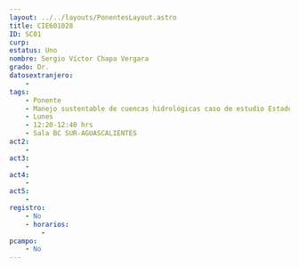 ```yaml
---
layout: ../../layouts/PonentesLayout.astro
title: CIE601028
ID: SC01
curp: 
estatus: Uno
nombre: Sergio Víctor Chapa Vergara
grado: Dr.
datosextranjero:
    - 
tags:
    - Ponente
    - Manejo sustentable de cuencas hidrológicas caso de estudio Estado de Colima
    - Lunes
    - 12:20-12:40 hrs
    - Sala BC SUR-AGUASCALIENTES
act2: 
    - 
act3: 
    - 
act4: 
    - 
act5: 
    - 
registro:
    - No
    - horarios:
        -
pcampo:
    - No
---
```

